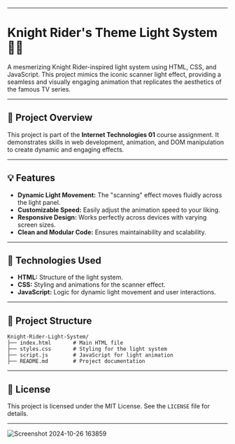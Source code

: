 
---

# Knight Rider's Theme Light System 🚗✨  

A mesmerizing Knight Rider-inspired light system using HTML, CSS, and JavaScript. This project mimics the iconic scanner light effect, providing a seamless and visually engaging animation that replicates the aesthetics of the famous TV series.  

---

## 🎯 Project Overview  

This project is part of the **Internet Technologies 01** course assignment. It demonstrates skills in web development, animation, and DOM manipulation to create dynamic and engaging effects.  

---

## 💡 Features  

- **Dynamic Light Movement:** The "scanning" effect moves fluidly across the light panel.  
- **Customizable Speed:** Easily adjust the animation speed to your liking.  
- **Responsive Design:** Works perfectly across devices with varying screen sizes.  
- **Clean and Modular Code:** Ensures maintainability and scalability.  

---

## 🔧 Technologies Used  

- **HTML:** Structure of the light system.  
- **CSS:** Styling and animations for the scanner effect.  
- **JavaScript:** Logic for dynamic light movement and user interactions.  

---

## 📂 Project Structure  

```plaintext  
Knight-Rider-Light-System/  
├── index.html       # Main HTML file  
├── styles.css       # Styling for the light system  
├── script.js        # JavaScript for light animation  
├── README.md        # Project documentation  
```  

---



## 📜 License  

This project is licensed under the MIT License. See the `LICENSE` file for details.  




---
![Screenshot 2024-10-26 163859](https://github.com/user-attachments/assets/e00cb25a-0c00-41de-a061-25e0abf8c80e)
